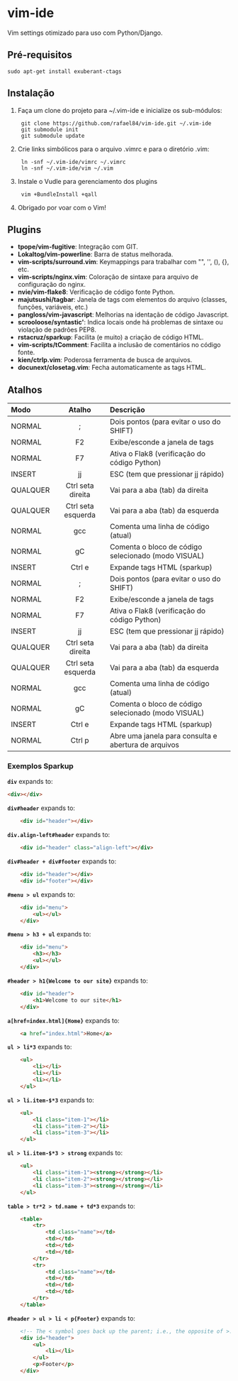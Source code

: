 # vim-ide #

Vim settings otimizado para uso com Python/Django.

## Pré-requisitos ##

    sudo apt-get install exuberant-ctags

## Instalação ##
 
1. Faça um clone do projeto para ~/.vim-ide e inicialize os sub-módulos:
        
        git clone https://github.com/rafael84/vim-ide.git ~/.vim-ide
        git submodule init
        git submodule update
        
2. Crie links simbólicos para o arquivo .vimrc e para o diretório .vim:

        ln -snf ~/.vim-ide/vimrc ~/.vimrc
        ln -snf ~/.vim-ide/vim ~/.vim

3. Instale o Vudle para gerenciamento dos plugins

        vim +BundleInstall +qall

4. Obrigado por voar com o Vim!

## Plugins ##

* __tpope/vim-fugitive__: Integração com GIT.
* __Lokaltog/vim-powerline__: Barra de status melhorada.
* __vim-scripts/surround.vim__: Keymappings para trabalhar com "", '', (), {}, etc.
* __vim-scripts/nginx.vim__: Coloração de sintaxe para arquivo de configuração do nginx.
* __nvie/vim-flake8__: Verificação de código fonte Python.
* __majutsushi/tagbar__: Janela de tags com elementos do arquivo (classes, funções, variáveis, etc.)
* __pangloss/vim-javascript__: Melhorias na identação de código Javascript.
* __scrooloose/syntastic'__: Indica locais onde há problemas de sintaxe ou violação de padrões PEP8.
* __rstacruz/sparkup__: Facilita (e muito) a criação de código HTML.
* __vim-scripts/tComment__: Facilita a inclusão de comentários no código fonte.
* __kien/ctrlp.vim__: Poderosa ferramenta de busca de arquivos.
* __docunext/closetag.vim__: Fecha automaticamente as tags HTML.

## Atalhos ##

Modo    | Atalho                | Descrição
:-------|:---------------------:|:------------------------------------------
NORMAL  | ;                     | Dois pontos (para evitar o uso do SHIFT)
NORMAL  | F2                    | Exibe/esconde a janela de tags
NORMAL  | F7                    | Ativa o Flak8 (verificação do código Python)
INSERT  | jj                    | ESC (tem que pressionar jj rápido)
QUALQUER| Ctrl seta direita     | Vai para a aba (tab) da direita 
QUALQUER| Ctrl seta esquerda    | Vai para a aba (tab) da esquerda 
NORMAL  | gcc                   | Comenta uma linha de código (atual)
NORMAL  | gC                    | Comenta o bloco de código selecionado (modo VISUAL)
INSERT  | Ctrl e                | Expande tags HTML (sparkup)
NORMAL  | ;                     | Dois pontos (para evitar o uso do SHIFT)
NORMAL  | F2                    | Exibe/esconde a janela de tags
NORMAL  | F7                    | Ativa o Flak8 (verificação do código Python)
INSERT  | jj                    | ESC (tem que pressionar jj rápido)
QUALQUER| Ctrl seta direita     | Vai para a aba (tab) da direita 
QUALQUER| Ctrl seta esquerda    | Vai para a aba (tab) da esquerda 
NORMAL  | gcc                   | Comenta uma linha de código (atual)
NORMAL  | gC                    | Comenta o bloco de código selecionado (modo VISUAL)
INSERT  | Ctrl e                | Expande tags HTML (sparkup)
NORMAL  | Ctrl p                | Abre uma janela para consulta e abertura de arquivos

### Exemplos Sparkup ###

**`div`** expands to:

```html
<div></div>
```

**`div#header`** expands to:

```html
    <div id="header"></div>
```

**`div.align-left#header`** expands to:

```html
    <div id="header" class="align-left"></div>
```

**`div#header + div#footer`** expands to:

```html
    <div id="header"></div>
    <div id="footer"></div>
```

**`#menu > ul`** expands to:

```html
    <div id="menu">
        <ul></ul>
    </div>
```

**`#menu > h3 + ul`** expands to:

```html
    <div id="menu">
        <h3></h3>
        <ul></ul>
    </div>
```

**`#header > h1{Welcome to our site}`** expands to:

```html
    <div id="header">
        <h1>Welcome to our site</h1>
    </div>
```

**`a[href=index.html]{Home}`** expands to:

```html
    <a href="index.html">Home</a>
```

**`ul > li*3`** expands to:

```html
    <ul>
        <li></li>
        <li></li>
        <li></li>
    </ul>
```

**`ul > li.item-$*3`** expands to:

```html
    <ul>
        <li class="item-1"></li>
        <li class="item-2"></li>
        <li class="item-3"></li>
    </ul>
```

**`ul > li.item-$*3 > strong`** expands to:

```html
    <ul>
        <li class="item-1"><strong></strong></li>
        <li class="item-2"><strong></strong></li>
        <li class="item-3"><strong></strong></li>
    </ul>
```

**`table > tr*2 > td.name + td*3`** expands to:

```html
    <table>
        <tr>
            <td class="name"></td>
            <td></td>
            <td></td>
            <td></td>
        </tr>
        <tr>
            <td class="name"></td>
            <td></td>
            <td></td>
            <td></td>
        </tr>
    </table>
```

**`#header > ul > li < p{Footer}`** expands to:

```html
    <!-- The < symbol goes back up the parent; i.e., the opposite of >. -->
    <div id="header">
        <ul>
            <li></li>
        </ul>
        <p>Footer</p>
    </div>
```
